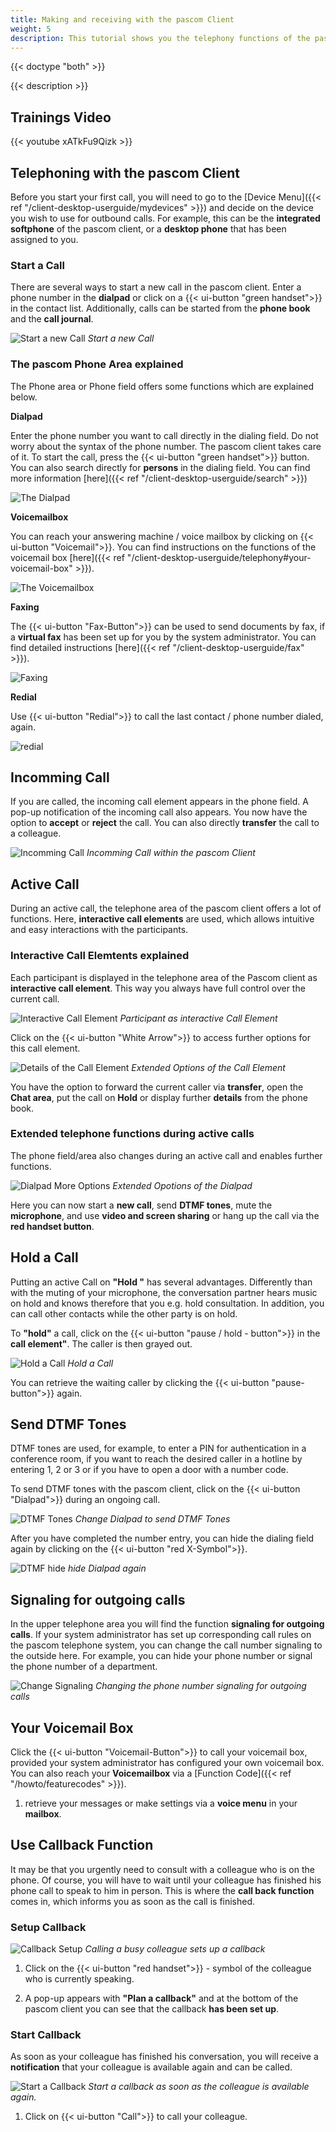 ```yaml
---
title: Making and receiving with the pascom Client
weight: 5
description: This tutorial shows you the telephony functions of the pascom Client
---
```


{{< doctype "both" >}}
 
{{< description >}}

## Trainings Video

{{< youtube xATkFu9Qizk >}} 


## Telephoning with the pascom Client

Before you start your first call, you will need to go to the [Device Menu]({{< ref "/client-desktop-userguide/mydevices" >}}) and decide on the device you wish to use for outbound calls. For example, this can be the **integrated softphone** of the pascom client, or a **desktop phone** that has been assigned to you.

### Start a Call

There are several ways to start a new call in the pascom client. Enter a phone number in the **dialpad** or click on a {{< ui-button "green handset">}} in the contact list. Additionally, calls can be started from the **phone book** and the **call journal**. 

![Start a new Call](start_call.en.jpg)
*Start a new Call*
</br>

### The pascom Phone Area explained

The Phone area or Phone field offers some functions which are explained below.

**Dialpad**

Enter the phone number you want to call directly in the dialing field. Do not worry about the syntax of the phone number. The pascom client takes care of it. To start the call, press the {{< ui-button "green handset">}} button. You can also search directly for **persons** in the dialing field. You can find more information [here]({{< ref "/client-desktop-userguide/search" >}})

![The Dialpad](dialpad_input.en.jpg)
</br>

**Voicemailbox**

You can reach your answering machine / voice mailbox by clicking on  {{< ui-button "Voicemail">}}. You can find instructions on the functions of the voicemail box [here]({{< ref "/client-desktop-userguide/telephony#your-voicemail-box" >}}).


![The Voicemailbox](dialpad_voicemail.jpg)
</br>

**Faxing**

The {{< ui-button "Fax-Button">}} can be used to send documents by fax, if a **virtual fax** has been set up for you by the system administrator. You can find detailed instructions [here]({{< ref "/client-desktop-userguide/fax" >}}).

![Faxing](dialpad_fax.jpg)
</br>

**Redial**

Use {{< ui-button "Redial">}} to call the last contact / phone number dialed, again. 

![redial](dialpad_redial.jpg)
</br>

## Incomming Call

If you are called, the incoming call element appears in the phone field. A pop-up notification of the incoming call also appears. You now have the option to **accept** or **reject** the call. You can also directly **transfer** the call to a colleague.

![Incomming Call](call_incomming.en.jpg)
*Incomming Call within the pascom Client*
</br>

## Active Call

During an active call, the telephone area of the pascom client offers a lot of functions. Here, **interactive call elements** are used, which allows intuitive and easy interactions with the participants. 

### Interactive Call Elemtents explained

Each participant is displayed in the telephone area of the Pascom client as **interactive call element**. This way you always have full control over the current call.

![Interactive Call Element](interactive_callelement.en.jpg)
*Participant as interactive Call Element*
</br>

Click on the {{< ui-button "White Arrow">}} to access further options for this call element.

![Details of the Call Element](interactive_callelement_details.en.jpg)
*Extended Options of the Call Element*
</br>

You have the option to forward the current caller via **transfer**, open the **Chat area**, put the call on **Hold** or display further **details** from the phone book. 

### Extended telephone functions during active calls

The phone field/area also changes during an active call and enables further functions.

![Dialpad More Options](dialpad_moreoptions.en.jpg)
*Extended Opotions of the Dialpad*
</br>

Here you can now start a **new call**, send **DTMF tones**, mute the **microphone**, and use **video and screen sharing** or hang up the call via the **red handset button**.

## Hold a Call

Putting an active Call on **"Hold "** has several advantages. Differently than with the muting of your microphone, the conversation partner hears music on hold and knows therefore that you e.g. hold consultation. In addition, you can call other contacts while the other party is on hold. 

To **"hold"** a call, click on the {{< ui-button "pause / hold - button">}} in the **call element"**. The caller is then grayed out.


![Hold a Call](call_onhold.en.jpg)
*Hold a Call*
</br>

You can retrieve the waiting caller by clicking the {{< ui-button "pause-button">}} again.

## Send DTMF Tones

DTMF tones are used, for example, to enter a PIN for authentication in a conference room, if you want to reach the desired caller in a hotline by entering 1, 2 or 3 or if you have to open a door with a number code.

To send DTMF tones with the pascom client, click on the {{< ui-button "Dialpad">}} during an ongoing call.

![DTMF Tones](dtmf_1.en.jpg)
*Change Dialpad to send DTMF Tones*
</br>

After you have completed the number entry, you can hide the dialing field again by clicking on the {{< ui-button "red X-Symbol">}}. 

![DTMF hide](dtmf_2.jpg)
*hide Dialpad again*
</br>

## Signaling for outgoing calls

In the upper telephone area you will find the function **signaling for outgoing calls**. If your system administrator has set up corresponding call rules on the pascom telephone system, you can change the call number signaling to the outside here. For example, you can hide your phone number or signal the phone number of a department.

![Change Signaling](amtsholung.jpg)
*Changing the phone number signaling for outgoing calls*
</br>

## Your Voicemail Box

Click the {{< ui-button "Voicemail-Button">}} to call your voicemail box, provided your system administrator has configured your own voicemail box. You can also reach your **Voicemailbox** via a [Function Code]({{< ref "/howto/featurecodes" >}}). 

1. retrieve your messages or make settings via a **voice menu** in your **mailbox**.

## Use Callback Function

It may be that you urgently need to consult with a colleague who is on the phone. Of course, you will have to wait until your colleague has finished his phone call to speak to him in person. This is where the **call back function** comes in, which informs you as soon as the call is finished.

### Setup Callback

![Callback Setup](callback_setup.en.jpg)
*Calling a busy colleague sets up a callback*
</br>

1. Click on the {{< ui-button "red handset">}} - symbol of the colleague who is currently speaking.

2. A pop-up appears with **"Plan a callback"** and at the bottom of the pascom client you can see that the callback **has been set up**.

### Start Callback

As soon as your colleague has finished his conversation, you will receive a **notification** that your colleague is available again and can be called.

![Start a Callback](callback_available.en.jpg)
*Start a callback as soon as the colleague is available again.*
</br>

1. Click on {{< ui-button "Call">}} to call your colleague.

<br />